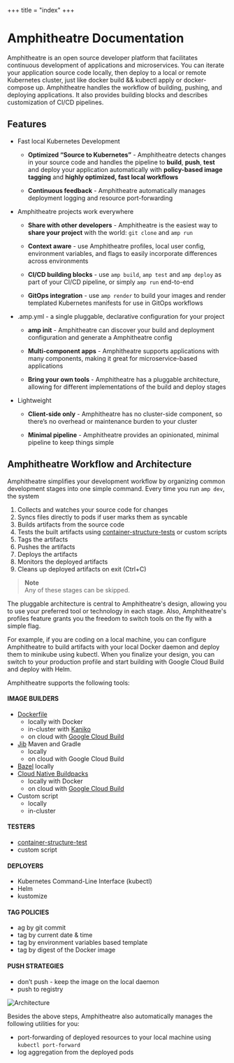 +++
title = "index"
+++

# Amphitheatre Documentation

Amphitheatre is an open source developer platform that facilitates continuous development of applications and microservices. You can iterate your application source code locally, then deploy to a local or remote Kubernetes cluster, just like docker build && kubectl apply or docker-compose up. Amphitheatre handles the workflow of building, pushing, and deploying applications. It also provides building blocks and describes customization of CI/CD pipelines.

## Features

- Fast local Kubernetes Development

    - **Optimized “Source to Kubernetes”** - Amphitheatre detects changes in
      your source code and handles the pipeline to **build**, **push**, **test**
      and deploy your application automatically with **policy-based image
      tagging** and **highly optimized, fast local workflows**

    - **Continuous feedback** - Amphitheatre automatically manages deployment
      logging and resource port-forwarding

- Amphitheatre projects work everywhere

    - **Share with other developers** - Amphitheatre is the easiest way to
      **share your project** with the world: `git clone` and `amp run`

    - **Context aware** - use Amphitheatre profiles, local user config, environment
      variables, and flags to easily incorporate differences across environments

    - **CI/CD building blocks** - use `amp build`, `amp test` and `amp deploy`
      as part of your CI/CD pipeline, or simply `amp run` end-to-end

    - **GitOps integration** - use `amp render` to build your images and render
      templated Kubernetes manifests for use in GitOps workflows
    
- .amp.yml - a single pluggable, declarative configuration for your project

    - **amp init** - Amphitheatre can discover your build and deployment
      configuration and generate a Amphitheatre config
    
    - **Multi-component apps** - Amphitheatre supports applications with many
      components, making it great for microservice-based applications

    - **Bring your own tools** - Amphitheatre has a pluggable architecture, allowing
      for different implementations of the build and deploy stages
    
- Lightweight

    - **Client-side only** - Amphitheatre has no cluster-side component, so there’s
      no overhead or maintenance burden to your cluster
    
    - **Minimal pipeline** - Amphitheatre provides an opinionated, minimal pipeline
      to keep things simple

## Amphitheatre Workflow and Architecture 

Amphitheatre simplifies your development workflow by organizing common development stages into one simple command. Every time you run `amp dev`, the system

1. Collects and watches your source code for changes
2. Syncs files directly to pods if user marks them as syncable
3. Builds artifacts from the source code
4. Tests the built artifacts using
   [container-structure-tests](https://github.com/GoogleContainerTools/container-structure-test)
   or custom scripts
5. Tags the artifacts
6. Pushes the artifacts
7. Deploys the artifacts
8. Monitors the deployed artifacts
9. Cleans up deployed artifacts on exit (Ctrl+C)

> **Note**\
Any of these stages can be skipped.

The pluggable architecture is central to Amphitheatre's design, allowing you to use your preferred tool or technology in each stage. Also, Amphitheatre's profiles feature grants you the freedom to switch tools on the fly with a simple flag.

For example, if you are coding on a local machine, you can configure Amphitheatre to build artifacts with your local Docker daemon and deploy them to minikube using kubectl. When you finalize your design, you can switch to your production profile and start building with Google Cloud Build and deploy with Helm.

Amphitheatre supports the following tools:

#### IMAGE BUILDERS

- [Dockerfile](https://docs.docker.com/engine/reference/builder/)
    - locally with Docker
    - in-cluster with [Kaniko](https://github.com/GoogleContainerTools/kaniko)
    - on cloud with [Google Cloud Build](https://cloud.google.com/cloud-build/docs/)
- [Jib](https://github.com/GoogleContainerTools/jib) Maven and Gradle
    - locally
    - on cloud with Google Cloud Build
- [Bazel](https://bazel.build/) locally
- [Cloud Native Buildpacks](https://buildpacks.io/)
    - locally with Docker
    - on cloud with [Google Cloud Build](https://cloud.google.com/cloud-build/docs/)
- Custom script
    - locally
    - in-cluster

#### TESTERS

- [container-structure-test](https://github.com/GoogleContainerTools/container-structure-test)
- custom script

#### DEPLOYERS

- Kubernetes Command-Line Interface (kubectl)
- Helm
- kustomize


#### TAG POLICIES

- ag by git commit
- tag by current date & time
- tag by environment variables based template
- tag by digest of the Docker image


#### PUSH STRATEGIES

- don’t push - keep the image on the local daemon
- push to registry

![Architecture](/images/architecture.png)

Besides the above steps, Amphitheatre also automatically manages the following utilities for you:

- port-forwarding of deployed resources to your local machine using `kubectl
  port-forward`
- log aggregation from the deployed pods